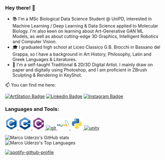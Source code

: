 ### Hey there! 👋

- 📚 I'm a MSc Biological Data Science Student @ UniPD, interested in Machine Learning / Deep Learning & Data Science applied to Molecular Biology. I'm also keen on learning about Art-Generative GAN ML Models, as well as about cutting-edge 3D Graphics, Intelligent Robotics and Computer Vision.
- 🎓 I graduated high school at Liceo Classico G.B. Brocchi in Bassano del Grappa, so I have a background in Art History, Philosophy, Latin and Greek Languages & Literatures.
- 🎨 I'm a self-taught Traditional & 2D/3D Digital Artist. I mainly draw on paper and digitally using Photoshop, and I am proficient in ZBrush Sculpting & Rendering in KeyShot.

📫 You can find me here:

[![ArtStation Badge](https://img.shields.io/badge/-ArtStation-2A79C6?style=flat-square&logo=ArtStation&logoColor=white&link=mailto:marco.uderzodj@gmail.com)](https://www.artstation.com/marcouderzo)
[![Linkedin Badge](https://img.shields.io/badge/-LinkedIn-blue?style=flat-square&logo=Linkedin&logoColor=white&link=https://https://www.linkedin.com/in/marcouderzo/)](https://www.linkedin.com/in/marcouderzo/)
[![Instagram Badge](https://img.shields.io/badge/-Instagram-C13584?style=flat-quare&labelColor=C13584&logo=instagram&logoColor=white&link=https://https://www.instagram.com/marcouderzo/)](https://www.instagram.com/marcouderzo/)


<h3 align="left">Languages and Tools:</h3>
<a href="https://www.cprogramming.com/" target="_blank" rel="noreferrer"> <img src="https://raw.githubusercontent.com/devicons/devicon/master/icons/c/c-original.svg" alt="c" width="40" height="40"/> </a> <a href="https://www.w3schools.com/cpp/" target="_blank" rel="noreferrer"> <img src="https://raw.githubusercontent.com/devicons/devicon/master/icons/cplusplus/cplusplus-original.svg" alt="cplusplus" width="40" height="40"/> </a> <a href="https://www.w3schools.com/cs/" target="_blank" rel="noreferrer"> <img src="https://raw.githubusercontent.com/devicons/devicon/master/icons/csharp/csharp-original.svg" alt="csharp" width="40" height="40"/> </a> <a href="https://git-scm.com/" target="_blank" rel="noreferrer"> <img src="https://www.vectorlogo.zone/logos/git-scm/git-scm-icon.svg" alt="git" width="40" height="40"/> </a> <a href="https://www.mysql.com/" target="_blank" rel="noreferrer"> <img src="https://raw.githubusercontent.com/devicons/devicon/master/icons/mysql/mysql-original-wordmark.svg" alt="mysql" width="40" height="40"/> </a> <a href="https://www.python.org" target="_blank" rel="noreferrer"> <img src="https://raw.githubusercontent.com/devicons/devicon/master/icons/python/python-original.svg" alt="python" width="40" height="40"/> </a> <a href="https://unity.com/" target="_blank" rel="noreferrer"> <img src="https://www.vectorlogo.zone/logos/unity3d/unity3d-icon.svg" alt="unity" width="40" height="40"/> </a> </p>


![Marco Uderzo's GitHub stats](https://github-readme-stats.vercel.app/api?username=marcouderzo&show_icons=true&theme=github_dark) <br/>
![Marco Uderzo's Top Languages](https://github-readme-stats.vercel.app/api/top-langs?username=marcouderzo&show_icons=true&locale=en&layout=compact&theme=github_dark)

[![spotify-github-profile](https://spotify-github-profile.vercel.app/api/view?uid=11148896520&cover_image=true&theme=default&show_offline=false)](https://github.com/kittinan/spotify-github-profile)
